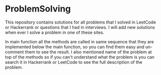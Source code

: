 # ProblemSolving
This repository contains solutions for all problems that I solved in LeetCode or Hackerrank or questions that I had in interviews. I will add new solutions when ever I solve a problem in one of these sites.

In main function all the methods are called in same sequence that they are implemented below the main function, so you can find them easy and un-comment them to see the result.
I also mentioned name of the problem at top of the methods so if you can't understand what the problem is you can search it in Hackerrank or LeetCode to see the full description of the problem.
